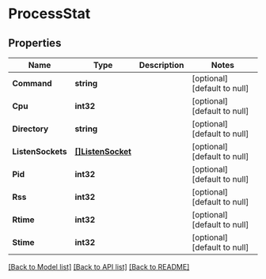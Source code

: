 # ProcessStat

## Properties
Name | Type | Description | Notes
------------ | ------------- | ------------- | -------------
**Command** | **string** |  | [optional] [default to null]
**Cpu** | **int32** |  | [optional] [default to null]
**Directory** | **string** |  | [optional] [default to null]
**ListenSockets** | [**[]ListenSocket**](ListenSocket.md) |  | [optional] [default to null]
**Pid** | **int32** |  | [optional] [default to null]
**Rss** | **int32** |  | [optional] [default to null]
**Rtime** | **int32** |  | [optional] [default to null]
**Stime** | **int32** |  | [optional] [default to null]

[[Back to Model list]](../README.md#documentation-for-models) [[Back to API list]](../README.md#documentation-for-api-endpoints) [[Back to README]](../README.md)

